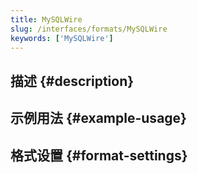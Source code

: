```yaml
---
title: MySQLWire
slug: /interfaces/formats/MySQLWire
keywords: ['MySQLWire']
---
```


## 描述 {#description}

## 示例用法 {#example-usage}

## 格式设置 {#format-settings}
